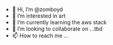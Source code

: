 - 👋 Hi, I’m @zomboyd
- 👀 I’m interested in art
- 🌱 I’m currently learning the aws stack
- 💞️ I’m looking to collaborate on ...tbd
- 📫 How to reach me ...

<!---
zomboyd/zomboyd is a ✨ special ✨ repository because its `README.md` (this file) appears on your GitHub profile.
You can click the Preview link to take a look at your changes.
--->
